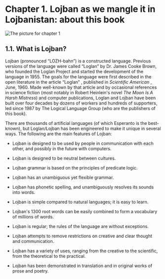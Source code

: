 <a id="chapter-about"></a>Chapter 1. <a id="c1"></a>Lojban as we mangle it in Lojbanistan: about this book
==========================================================================================================

<a id="chapter-about-picture"></a>![The picture for chapter 1](/assets//books/uncll/media/chapter-about.svg.png)

<a id="section-what-is-lojban"></a>1.1. <a id="c1s1"></a>What is Lojban?
------------------------------------------------------------------------

<a id="id-1.2.3.2.1" class="indexterm"></a><a id="id-1.2.3.2.2" class="indexterm"></a>Lojban (pronounced “LOZH-bahn”) is a constructed language. Previous versions of the language were called “Loglan” by Dr. James Cooke Brown, who founded the Loglan Project and started the development of the language in 1955. The goals for the language were first described in the open literature in the article “Loglan” , published in _Scientific American_ , June, 1960. Made well-known by that article and by occasional references in science fiction (most notably in Robert Heinlein's novel _The Moon Is A Harsh Mistress_) and computer publications, Loglan and Lojban have been built over four decades by dozens of workers and hundreds of supporters, led since 1987 by The Logical Language Group (who are the publishers of this book).

<a id="id-1.2.3.3.1" class="indexterm"></a>There are thousands of artificial languages (of which Esperanto is the best-known), but Loglan/Lojban has been engineered to make it unique in several ways. The following are the main features of Lojban:

*   Lojban is designed to be used by people in communication with each other, and possibly in the future with computers.

*   Lojban is designed to be neutral between cultures.

*   Lojban grammar is based on the principles of predicate logic.

*   Lojban has an unambiguous yet flexible grammar.

*   Lojban has phonetic spelling, and unambiguously resolves its sounds into words.

*   Lojban is simple compared to natural languages; it is easy to learn.

*   Lojban's 1300 root words can be easily combined to form a vocabulary of millions of words.

*   Lojban is regular; the rules of the language are without exceptions.

*   Lojban attempts to remove restrictions on creative and clear thought and communication.

*   Lojban has a variety of uses, ranging from the creative to the scientific, from the theoretical to the practical.

*   Lojban has been demonstrated in translation and in original works of prose and poetry.